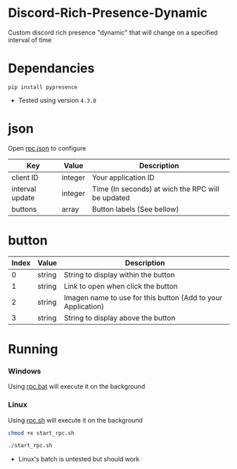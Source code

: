 # Discord-Rich-Presence-Dynamic
Custom discord rich presence "dynamic" that will change on a specified interval of time

# Dependancies

```
pip install pypresence
```

- Tested using version ``4.3.0``

# json

Open [rpc.json](rpc.json) to configure

| Key | Value | Description |
|---|---|---|
| client ID | integer | Your application ID |
| interval update | integer | Time (In seconds) at wich the RPC will be updated |
| buttons | array<array> | Button labels (See bellow) |

# button

| Index | Value | Description |
|---|---|---|
| 0 | string | String to display within the button |
| 1 | string | Link to open when click the button |
| 2 | string | Imagen name to use for this button (Add to your Application) |
| 3 | string | String to display above the button |

# Running

### Windows
Using [rpc.bat](rpc.bat) will execute it on the background

### Linux
Using [rpc.sh](rpc.sh) will execute it on the background
```sh
chmod +x start_rpc.sh
```
```sh
./start_rpc.sh
```

- Linux's batch is untested but should work
